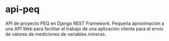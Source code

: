 # api-peq
API de proyecto PEQ  en Django REST Framework. Pequeña aproximación a una API Web para facilitar el trabajo de una aplicación cliente para el envío de valores de mediciones de variables mineras.
